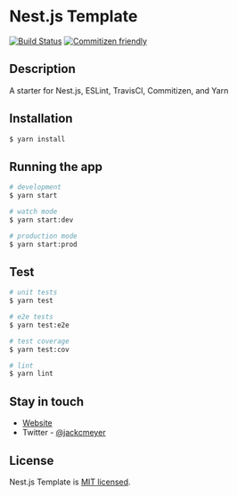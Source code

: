 # Nest.js Template

[![Build Status](https://travis-ci.com/jackcmeyer/nest-template.svg?token=iRTqViLzvrxp31hGqdbu&branch=master)](https://travis-ci.com/jackcmeyer/nest-template)
[![Commitizen friendly](https://img.shields.io/badge/commitizen-friendly-brightgreen.svg)](http://commitizen.github.io/cz-cli/)

## Description

A starter for Nest.js, ESLint, TravisCI, Commitizen, and Yarn

## Installation

```bash
$ yarn install
```

## Running the app

```bash
# development
$ yarn start

# watch mode
$ yarn start:dev

# production mode
$ yarn start:prod
```

## Test

```bash
# unit tests
$ yarn test

# e2e tests
$ yarn test:e2e

# test coverage
$ yarn test:cov

# lint
$ yarn lint
```

## Stay in touch

- [Website](https://jackcmeyer.com)
- Twitter - [@jackcmeyer](https://twitter.com/jackcmeyer)

## License

 Nest.js Template is [MIT licensed](LICENSE).
